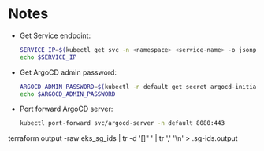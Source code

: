 # Notes

* Get Service endpoint:

    ```bash
    SERVICE_IP=$(kubectl get svc -n <namespace> <service-name> -o jsonpath='{.status.loadBalancer.ingress[0].hostname}')
    echo $SERVICE_IP
    ```

* Get ArgoCD admin password:

    ```bash
    ARGOCD_ADMIN_PASSWORD=$(kubectl -n default get secret argocd-initial-admin-secret -o jsonpath="{.data.password}" | base64 -d)
    echo $ARGOCD_ADMIN_PASSWORD
    ```

* Port forward ArgoCD server:

    ```bash
    kubectl port-forward svc/argocd-server -n default 8080:443
    ```

terraform output -raw eks_sg_ids | tr -d '[]" ' | tr ',' '\n' > .sg-ids.output
